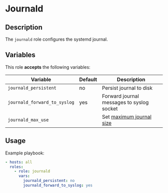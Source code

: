 Journald
========

Description
-----------

The `journald` role configures the systemd journal.

Variables
---------

This role **accepts** the following variables:

Variable                     | Default | Description
-----------------------------|---------|------------
`journald_persistent`        | no      | Persist journal to disk
`journald_forward_to_syslog` | yes     | Forward journal messages to syslog socket
`journald_max_use`           | &nbsp;  | Set [maximum journal size](https://www.freedesktop.org/software/systemd/man/journald.conf.html#SystemMaxUse=)


Usage
-----

Example playbook:

````yaml
- hosts: all
  roles:
    - role: journald
      vars:
        journald_persistent: no
        journald_forward_to_syslog: yes
````
